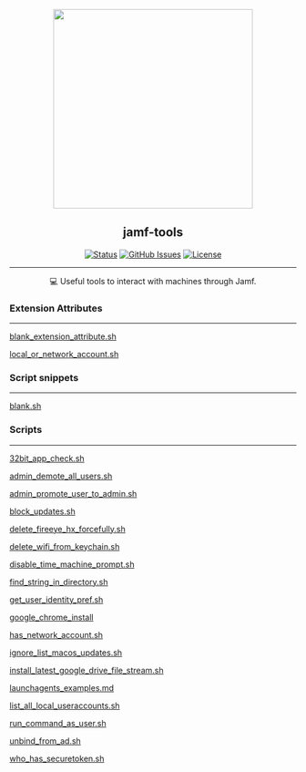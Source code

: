 <p align="center">
  <a href="https://github.com/Alitejawi/jamf-tools">
 <img width=350px src="https://www.vectorlogo.zone/logos/jamf/jamf-ar21.svg"></a>
</p>

<h2 align="center">jamf-tools</h2>

<div align="center">

[![Status](https://img.shields.io/github/last-commit/Alitejawi/jamf-tools.svg?style=flat-square)](https://github.com/Alitejawi/jamf-tools/commits/master)
[![GitHub Issues](https://img.shields.io/github/issues/Alitejawi/jamf-tools.svg?style=flat-square)](https://github.com/Alitejawi/jamf-tools/issues)
[![License](https://img.shields.io/github/license/Alitejawi/jamf-tools?style=flat-square)](https://github.com/Alitejawi/jamf-tools/blob/master/LICENSE)

</div>

---

<p align="center">
💻 Useful tools to interact with machines through Jamf.
  <br>
</p>


### Extension Attributes
----

[blank_extension_attribute.sh](https://github.com/Alitejawi/jamf-tools/blob/master/Extension%20Attributes/blank_extension_attribute.sh)

[local_or_network_account.sh](https://github.com/Alitejawi/jamf-tools/blob/master/Extension%20Attributes/local_or_network_account.sh)



### Script snippets
--------

[blank.sh](https://github.com/Alitejawi/jamf-tools/blob/master/Script%20snippets/blank.sh)

### Scripts
---


[32bit\_app\_check.sh](https://github.com/Alitejawi/jamf-tools/blob/master/Scripts/32bit_app_check.sh)

[admin_demote_all_users.sh](https://github.com/Alitejawi/jamf-tools/blob/master/Scripts/admin_demote_all_users.sh)  

[admin_promote_user_to_admin.sh](https://github.com/Alitejawi/jamf-tools/blob/master/Scripts/admin_promote_user_to_admin.sh)  

[block\_updates.sh](https://github.com/Alitejawi/jamf-tools/blob/master/Scripts/block_updates.sh)  

[delete\_fireeye\_hx\_forcefully.sh](https://github.com/Alitejawi/jamf-tools/blob/master/Scripts/delete_fireeye_hx_forcefully.sh)
  
[delete\_wifi\_from\_keychain.sh](https://github.com/Alitejawi/jamf-tools/blob/master/Scripts/delete_wifi_from_keychain.sh) 

[disable\_time\_machine\_prompt.sh](https://github.com/Alitejawi/jamf-tools/blob/master/Scripts/disable_time_machine_prompt.sh)  

[find\_string\_in\_directory.sh](https://github.com/Alitejawi/jamf-tools/blob/master/Scripts/find_string_in_directory.sh) 

[get\_user\_identity\_pref.sh](https://github.com/Alitejawi/jamf-tools/blob/master/Scripts/get_user_identity_pref.sh)  

[google\_chrome\_install](https://github.com/Alitejawi/jamf-tools/blob/master/Scripts/google_chrome_install.sh)  

[has_network_account.sh](https://github.com/Alitejawi/jamf-tools/blob/master/Scripts/has_network_account.sh)

[ignore_list_macos_updates.sh](https://github.com/Alitejawi/jamf-tools/blob/master/Scripts/ignore_list_macos_updates.sh)

[install_latest_google_drive_file_stream.sh](https://github.com/Alitejawi/jamf-tools/blob/master/Scripts/install_latest_google_drive_file_stream.sh)

[launchagents\_examples.md](https://github.com/Alitejawi/jamf-tools/blob/master/Scripts/LaunchAgents_examples.md)  

[list_all_local_useraccounts.sh](https://github.com/Alitejawi/jamf-tools/blob/master/Scripts/list_all_local_useraccounts.sh)

[run_command_as_user.sh](https://github.com/Alitejawi/jamf-tools/blob/master/Scripts/run_command_as_user.sh)

[unbind_from_ad.sh](https://github.com/Alitejawi/jamf-tools/blob/master/Scripts/unbind_from_ad.sh)

[who_has_securetoken.sh](https://github.com/Alitejawi/jamf-tools/blob/master/Scripts/who_has_securetoken.sh)